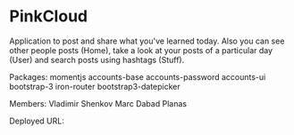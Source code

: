PinkCloud
=========
 Application to post and share what you've learned today.
 Also you can see other people posts (Home), take a look at your posts of a particular day (User) and search posts using hashtags (Stuff).

 Packages:
 momentjs
 accounts-base
 accounts-password
 accounts-ui
 bootstrap-3
 iron-router
 bootstrap3-datepicker

 Members:
 Vladimir Shenkov
 Marc Dabad Planas

 Deployed URL:
